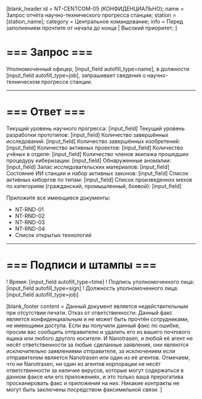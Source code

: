 [blank_header
id = NT-CENTCOM-05 (КОНФИДЕНЦИАЛЬНО);
name = Запрос отчёта научно-технического прогресса станции;
station = [station_name];
category = Центральное командование;
info = Перед заполнением прочтите от начала до конца | Высокий приоритет;
]

# === Запрос ===

Уполномоченный офицер, [input_field autofill_type=name], в должности [input_field autofill_type=job], запрашивает сведения о научно-техническом прогрессе станции.

---

# === Ответ ===

Текущий уровень научного прогресса: [input_field]
Текущий уровень разработки прототипов: [input_field]
Количество завершённых исследований: [input_field]
Количество завершённых изобретений: [input_field]
Количество активных проектов: [input_field]
Количество учёных в отделе: [input_field]
Количество членов экипажа прошедших процедуру киберизации: [input_field]
Обнаруженные аномалии: [input_field]
Запас исследовательских материалов: [input_field]
Состояние ИИ станции и набор активных законов: [input_field]
Список активных киборгов по типам: [input_field]
Список произведеннхх мехов по категориям (гражданский, промышленный, боевой): [input_field]
<br>

Приложите все имеющиеся документы:
- NT-RND-01
- NT-RND-02
- NT-RND-03
- NT-RND-04
- Список открытых технологий

---

# === Подписи и штампы ===

! Время: [input_field autofill_type=time]
! Подпись уполномоченного лица: [input_field autofill_type=sign]
! Должность уполномоченного лица: [input_field autofill_type=job]

[blank_footer
content = Данный документ является недействительным при отсутствии печати.
Отказ от ответственности: Данный факс является конфиденциальным и не может быть прочтён сотрудниками, не имеющими доступа. Если вы получили данный факс по ошибке, просим вас сообщить отправителю и удалить его из вашего почтового ящика или любого другого носителя. И Nanotrasen, и любой её агент не несёт ответственности за любые сделанные заявления, они являются исключительно заявлениями отправителя, за исключением если отправителем является Nanotrasen или один из её агентов. Отмечаем, что ни Nanotrasen, ни один из агентов корпорации не несёт ответственности за наличие вирусов, которые могут содержаться в данном факсе или его приложениях, и это только ваша прерогатива просканировать факс и приложения на них. Никакие контракты не могут быть заключены посредством факсимильной связи.
]
